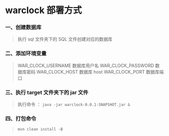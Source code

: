 
# warclock 部署方式

### 一、创建数据库
> 执行 sql 文件夹下的 SQL 文件创建对应的数据库

### 二、添加环境变量
> WAR_CLOCK_USERNAME 数据库用户名  WAR_CLOCK_PASSWORD 数据库密码 WAR_CLOCK_HOST 数据库 host WAR_CLOCK_PORT 数据库端口

### 三、执行 target 文件夹下的 jar 文件
> 执行命令 ： `java -jar warclock-0.0.1-SNAPSHOT.jar &`

### 四、打包命令
> `mvn clean install -B`
